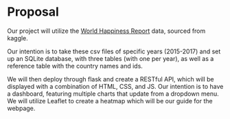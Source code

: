 # Proposal

Our project will utilize the [World Happiness Report](https://www.kaggle.com/unsdsn/world-happiness) data, sourced from kaggle.

Our intention is to take these csv files of specific years (2015-2017) and set up an SQLite database, with three tables (with one per year), as well as a reference table with the country names and ids.

We will then deploy through flask and create a RESTful API, which will be displayed with a combination of HTML, CSS, and JS. Our intention is to have a dashboard, featuring multiple charts that update from a dropdown menu. We will utilize Leaflet to create a heatmap which will be our guide for the webpage.

